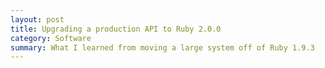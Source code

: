 ```yaml
---
layout: post
title: Upgrading a production API to Ruby 2.0.0
category: Software
summary: What I learned from moving a large system off of Ruby 1.9.3
---
```



